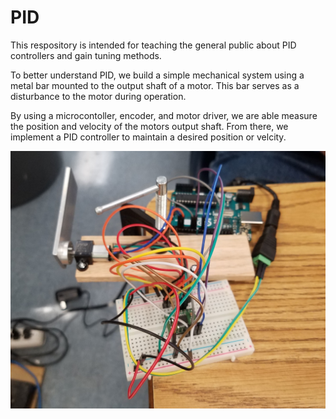 # PID

This respository is intended for teaching the general public about PID controllers and gain tuning methods.

To better understand PID, we build a simple mechanical system using a metal bar mounted to the output shaft of a motor. This bar serves as a disturbance to the motor during operation.

By using a microcontoller, encoder, and motor driver, we are able measure the position and velocity of the motors output shaft. From there, we implement a PID controller to maintain a desired position or velcity.

![PID Setup](/Documents/PID_Setup.jpg?raw=true "PID Setup")